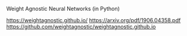 Weight Agnostic Neural Networks  (in Python)

https://weightagnostic.github.io/
https://arxiv.org/pdf/1906.04358.pdf
https://github.com/weightagnostic/weightagnostic.github.io
